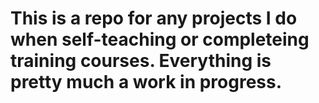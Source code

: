 # This is a repo for any projects I do when self-teaching or completeing training courses. Everything is pretty much a work in progress. 
